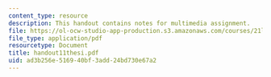 ```yaml
---
content_type: resource
description: This handout contains notes for multimedia assignment.
file: https://ol-ocw-studio-app-production.s3.amazonaws.com/courses/21l-012-forms-of-western-narrative-spring-2004/ad3b256e516940bf3add24bd730e67a2_handout11thesi.pdf
file_type: application/pdf
resourcetype: Document
title: handout11thesi.pdf
uid: ad3b256e-5169-40bf-3add-24bd730e67a2
---
```

